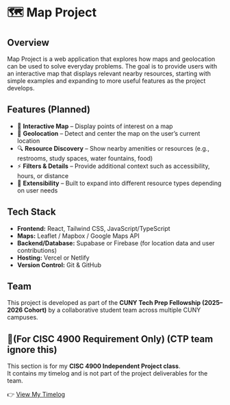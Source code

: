 # 🗺️ Map Project

## Overview
Map Project is a web application that explores how maps and geolocation can be used to solve everyday problems. The goal is to provide users with an interactive map that displays relevant nearby resources, starting with simple examples and expanding to more useful features as the project develops.  

## Features (Planned)
- 📍 **Interactive Map** – Display points of interest on a map  
- 🧭 **Geolocation** – Detect and center the map on the user’s current location  
- 🔍 **Resource Discovery** – Show nearby amenities or resources (e.g., restrooms, study spaces, water fountains, food)  
- ⚡ **Filters & Details** – Provide additional context such as accessibility, hours, or distance  
- 🌱 **Extensibility** – Built to expand into different resource types depending on user needs  

## Tech Stack
- **Frontend:** React, Tailwind CSS, JavaScript/TypeScript  
- **Maps:** Leaflet / Mapbox / Google Maps API  
- **Backend/Database:** Supabase or Firebase (for location data and user contributions)  
- **Hosting:** Vercel or Netlify  
- **Version Control:** Git & GitHub  

## Team
This project is developed as part of the **CUNY Tech Prep Fellowship (2025–2026 Cohort)** by a collaborative student team across multiple CUNY campuses.  

## 📑(For CISC 4900 Requirement Only) (CTP team ignore this)
This section is for my **CISC 4900 Independent Project class**.  
It contains my timelog and is not part of the project deliverables for the team.  

👉 [View My Timelog]([https://link-to-your-timelog.com](https://docs.google.com/spreadsheets/d/1t9WjDZbcMgz16ysqB7L7l7HQdXJRdsoC8jRkrP5u7Qs/edit?usp=sharing))

